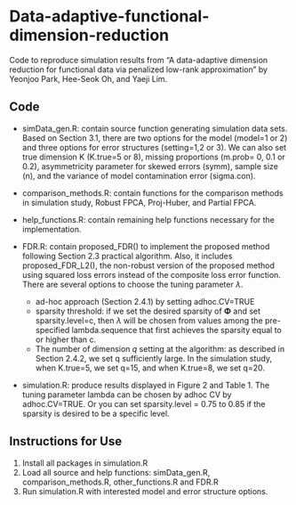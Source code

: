  **Data-adaptive-functional-dimension-reduction**
======


Code to reproduce simulation results from “A data-adaptive dimension reduction for functional data via penalized low-rank approximation” by Yeonjoo Park, Hee-Seok Oh, and Yaeji Lim.

Code
--------


- simData_gen.R:
contain source function generating simulation data sets. Based on Section 3.1, there are two options for the model (model=1 or 2) and three options for error structures (setting=1,2 or 3). We can also set true dimension K (K.true=5 or 8), missing proportions (m.prob= 0, 0.1 or 0.2), asymmetricity parameter for skewed errors (symm), sample size (n), and the variance of model contamination error (sigma.con).

- comparison_methods.R: 
contain functions for the comparison methods in simulation study, Robust FPCA, Proj-Huber, and Partial FPCA. 

- help_functions.R: 
contain remaining help functions necessary for the implementation.

- FDR.R: 
contain proposed_FDR() to implement the proposed method following Section 2.3 practical algorithm. Also, it includes proposed_FDR_L2(), the non-robust version of the proposed method using squared loss errors instead of the composite loss error function. There are several options to choose the tuning parameter $\lambda$.

  -	ad-hoc approach (Section 2.4.1)  by setting adhoc.CV=TRUE
  -	sparsity threshold: if we set the desired sparsity of $\boldsymbol{\Phi}$ and set sparsity.level=c, then $\lambda$ will be chosen from values among the pre-specified lambda.sequence that first achieves the sparsity equal to or higher than c.
  -	The number of dimension $q$ setting at the algorithm: as described in Section 2.4.2, we set q sufficiently large. In the simulation study, when K.true=5, we set q=15, and when K.true=8, we set q=20.

- simulation.R: 
produce results displayed in Figure 2 and Table 1. The tuning parameter lambda can be chosen by adhoc CV by adhoc.CV=TRUE. Or you can set sparsity.level = 0.75 to 0.85 if the sparsity is desired to be a specific level.


Instructions for Use
--------


1.	Install all packages in simulation.R
2.	Load all source and help functions: simData_gen.R, comparison_methods.R, other_functions.R and FDR.R
3.	Run simulation.R with interested model and error structure options.

